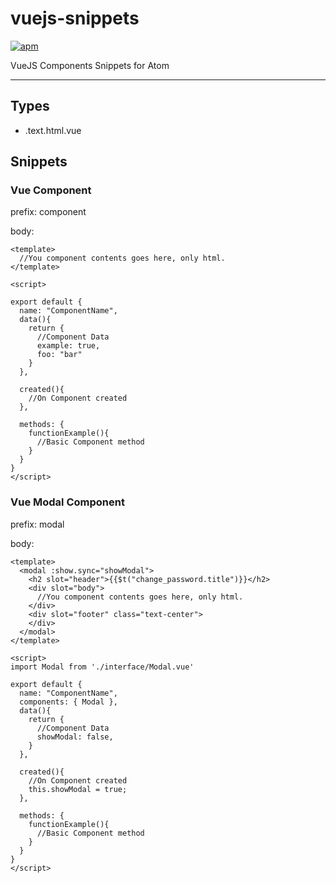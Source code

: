 # vuejs-snippets

[![apm](https://img.shields.io/apm/dm/vuejs-snippets.svg)](https://atom.io/packages/vuejs-snippets)

VueJS Components Snippets for Atom

---

## Types

- .text.html.vue

## Snippets

### Vue Component

prefix: component

body:
  ```
  <template>
    //You component contents goes here, only html.
  </template>

  <script>

  export default {
    name: "ComponentName",
    data(){
      return {
        //Component Data
        example: true,
        foo: "bar"
      }
    },

    created(){
      //On Component created
    },

    methods: {
      functionExample(){
        //Basic Component method
      }
    }
  }
  </script>
  ```

### Vue Modal Component

  prefix: modal

  body:

    <template>
      <modal :show.sync="showModal">
        <h2 slot="header">{{$t("change_password.title")}}</h2>
        <div slot="body">
          //You component contents goes here, only html.
        </div>
        <div slot="footer" class="text-center">
        </div>
      </modal>
    </template>

    <script>
    import Modal from './interface/Modal.vue'

    export default {
      name: "ComponentName",
      components: { Modal },
      data(){
        return {
          //Component Data
          showModal: false,
        }
      },

      created(){
        //On Component created
        this.showModal = true;
      },

      methods: {
        functionExample(){
          //Basic Component method
        }
      }
    }
    </script>
